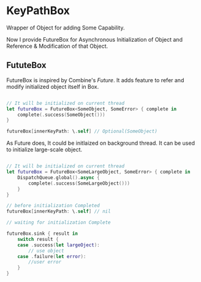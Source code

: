 # KeyPathBox
Wrapper of Object for adding Some Capability.

Now I provide FutureBox for Asynchronous Initialization of Object and Reference & Modification of that Object.

## FututeBox

FutureBox is inspired by Combine's *Future*. It adds feature to refer and modify initialized object itself in Box.

```swift

// It will be initialized on current thread
let futureBox = FutureBox<SomeObject, SomeError> { complete in
    complete(.success(SomeObject()))
}

futureBox[innerKeyPath: \.self] // Optional(SomeObject)
```

As Future does, It could be initlaized on background thread. It can be used to initialize large-scale object.

```swift

// It will be initialized on current thread
let futureBox = FutureBox<SomeLargeObject, SomeError> { complete in
    DispatchQueue.global().async {
        complete(.success(SomeLargeObject()))
    }
}

// before initialization Completed
futureBox[innerKeyPath: \.self] // nil

// waiting for initialization Complete

futureBox.sink { result in
    switch result {
    case .success(let largeOject): 
        // use object
    case .failure(let error):
        //user error
    }
}
```
